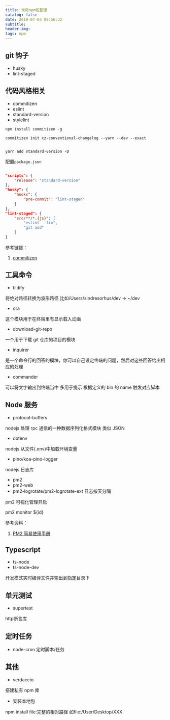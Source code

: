 ```yaml
---
title: 常用npm包整理
catalog: false
date: 2019-07-03 09:56:32
subtitle:
header-img:
tags: npm
---
```


## git 钩子

- husky
- lint-staged

## 代码风格相关

- commitizen
- eslint
- standard-version
- stylelint

```shell
npm install commitizen -g

commitizen init cz-conventional-changelog --yarn --dev --exact


yarn add standard-version -D

```

配置`package.json`

```json

"scripts": {
    "release": "standard-version"
},
"husky": {
    "hooks": {
        "pre-commit": "lint-staged"
    }
},
"lint-staged": {
    "src/**/*.{js}": [
        "eslint --fix",
        "git add"
    ]
}
```

参考链接：

1. [commitizen](https://github.com/commitizen/cz-cli)

## 工具命令

- tildify

将绝对路径转换为波形路径 比如/Users/sindresorhus/dev → ~/dev

- ora

这个模块用于在终端里有显示载入动画

- download-git-repo

一个用于下载 git 仓库的项目的模块

- inquirer

是一个命令行的回答的模块，你可以自己设定终端的问题，然后对这些回答给出相应的处理

- commander

可以将文字输出到终端当中 多用于提示 根据定义的 bin 的 name 触发对应脚本

## Node 服务

- protocol-buffers

nodejs 处理 rpc 通信的一种数据序列化格式模块 类似 JSON

- dotenv

nodejs 从文件(.env)中加载环境变量

- pino/koa-pino-logger

nodejs 日志库

- pm2
- pm2-web
- pm2-logrotate/pm2-logrotate-ext 日志按天分隔

pm2 可视化管理开启

pm2 monitor \${id}

参考资料：

1. [PM2 简易使用手册](https://juejin.im/post/5be406705188256dbb5176f9#heading-10)

## Typescript

- ts-node
- ts-node-dev

开发模式实时编译文件并输出到指定目录下

## 单元测试

- supertest

http断言库

## 定时任务

- node-cron 定时脚本/任务

## 其他

- verdaccio

搭建私有 npm 库

- 安装本地包

npm install file:完整的相对路径 如file:/User/Desktop/XXX
